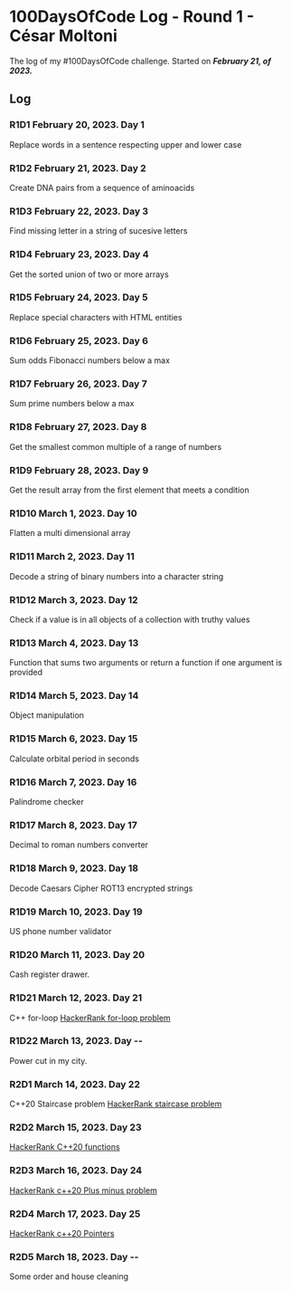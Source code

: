 # 100DaysOfCode Log - Round 1 - César Moltoni

The log of my #100DaysOfCode challenge. Started on ***February 21, of 2023.***

## Log

### R1D1  February 20, 2023. Day 1
Replace words in a sentence respecting upper and lower case

### R1D2 February 21, 2023. Day 2
Create DNA pairs from a sequence of aminoacids

### R1D3 February 22, 2023. Day 3
Find missing letter in a string of sucesive letters

### R1D4 February 23, 2023. Day 4
Get the sorted union of two or more arrays

### R1D5 February 24, 2023. Day 5
Replace special characters with HTML entities

### R1D6 February 25, 2023. Day 6
Sum odds Fibonacci numbers below a max

### R1D7 February 26, 2023. Day 7
Sum prime numbers below a max

### R1D8 February 27, 2023. Day 8
Get the smallest common multiple of a range of numbers

### R1D9 February 28, 2023. Day 9
Get the result array from the first element that meets a condition

### R1D10 March 1, 2023. Day 10
Flatten a multi dimensional array

### R1D11 March 2, 2023. Day 11
Decode a string of binary numbers into a character string

### R1D12 March 3, 2023. Day 12
Check if a value is in all objects of a collection with truthy values

### R1D13 March 4, 2023. Day 13
Function that sums two arguments or return a function if one argument is provided

### R1D14 March 5, 2023. Day 14
Object manipulation

### R1D15 March 6, 2023. Day 15
Calculate orbital period in seconds

### R1D16 March 7, 2023. Day 16
Palindrome checker

### R1D17 March 8, 2023. Day 17
Decimal to roman numbers converter

### R1D18 March 9, 2023. Day 18
Decode Caesars Cipher ROT13 encrypted strings

### R1D19 March 10, 2023. Day 19
US phone number validator

### R1D20 March 11, 2023. Day 20
Cash register drawer.

### R1D21 March 12, 2023. Day 21
C++ for-loop [HackerRank for-loop problem]([https://duckduckgo.com](https://www.hackerrank.com/challenges/c-tutorial-for-loop/submissions/code/318749847))

### R1D22 March 13, 2023. Day --
Power cut in my city.

### R2D1 March 14, 2023. Day 22
C++20 Staircase problem [HackerRank staircase problem](https://www.hackerrank.com/challenges/staircase/submissions/code/319323091)

### R2D2 March 15, 2023. Day 23
[HackerRank C++20 functions](https://www.hackerrank.com/challenges/c-tutorial-functions/submissions/code/319195531)

### R2D3 March 16, 2023. Day 24
[HackerRank c++20 Plus minus problem](https://www.hackerrank.com/challenges/c-tutorial-functions/submissions/code/319195531)

### R2D4 March 17, 2023. Day 25
[HackerRank c++20 Pointers](https://www.hackerrank.com/challenges/c-tutorial-pointer/submissions/code/319328113)

### R2D5 March 18, 2023. Day --
Some order and house cleaning


